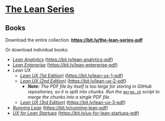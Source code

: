 # [The Lean Series](https://theleanstartup.com/the-lean-series)

## Books

Download the entire collection: **<https://bit.ly/the-lean-series-pdf>**

Or download individual books:

* [_Lean Analytics_](./books/Lean%20Analytics.pdf) (<https://bit.ly/lean-analytics-pdf>)
* [_Lean Enterprise_](./books/Lean%20Enterprise.pdf) (<https://bit.ly/lean-enterprise-pdf>)
* _Lean UX_
    * [_Lean UX (1st Edition)_](./books/Lean%20UX/Lean%20UX%20(1st%20Edition).pdf) (<https://bit.ly/lean-ux-1-pdf>)
    * [_Lean UX (2nd Edition)_](./books/Lean%20UX/Lean%20UX%20(2nd%20Edition)/) (<https://bit.ly/lean-ux-2-pdf>)
        * _**Note:** The PDF file by itself is too large for storing in GitHub repositories, so it is split into chunks. Run the [`merge.sh`](./books/Lean%20UX/Lean%20UX%20(2nd%20Edition)/merge.sh) script to merge the chunks into a single PDF file._
    * [_Lean UX (3rd Edition)_](./books/Lean%20UX/Lean%20UX%20(3rd%20Edition).pdf) (<https://bit.ly/lean-ux-3-pdf>)
* [_Running Lean_](./books/Running%20Lean.pdf) (<https://bit.ly/running-lean-pdf>)
* [_UX for Lean Startups_](./books/UX%20for%20Lean%20Startups.pdf) (<https://bit.ly/ux-for-lean-startups-pdf>)